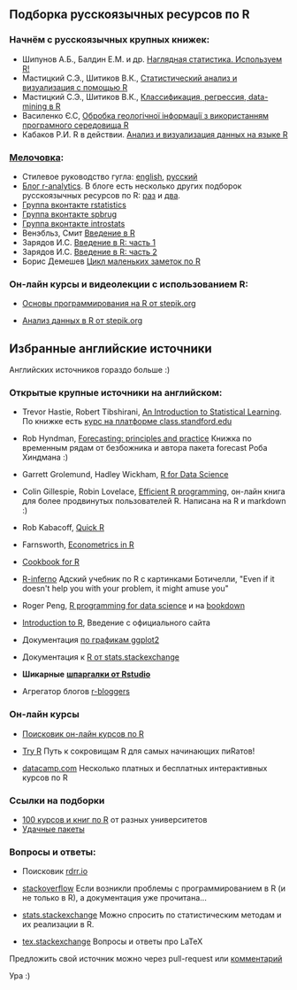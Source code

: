 ## Подборка русскоязычных ресурсов по R

### Начнём с русскоязычных крупных книжек:

* Шипунов А.Б., Балдин Е.М. и др. [Наглядная статистика. Используем
R!](http://ashipunov.info/shipunov/school/books/rbook.pdf)
* Мастицкий С.Э., Шитиков В.К., [Статистический анализ и визуализация с помощью R](http://www.ievbras.ru/ecostat/Kiril/R/Mastitsky%20and%20Shitikov%202014.pdf)
* Мастицкий С.Э., Шитиков В.К., [Классификация, регрессия, data-mining в R](https://ranalytics.github.io/data-mining/index.html)
* Василенко Є.С, [Обробка геологiчної iнформацiї з використанням програмного середовища R](https://www.dropbox.com/sh/gaxtktwbxyuu1ss/AAAb2XW0kquoxfLryf2aYeQZa?dl=0)
* Кабаков Р.И. R в действии. [Анализ и визуализация данных на языке R](http://dmkpress.com/catalog/computer/statistics/978-5-94074-912-7/)

### [Мелочовка](https://rus.stackexchange.com/questions/193):

* Стилевое руководство гугла:
[english](https://google.github.io/styleguide/Rguide.html),
[русский](https://9ccb6b88-a-cba0391b-s-sites.googlegroups.com/a/kiber-guu.ru/r-practice/links/R_style_from_Google.pdf)
* [Блог r-analytics](http://r-analytics.blogspot.ru).
В блоге есть несколько
других подборок русскоязычных ресурсов по R:
[раз](http://r-analytics.blogspot.ru/p/blog-page_20.html) и
[два](http://r-analytics.blogspot.ru/p/blog-page_80.html).
* [Группа вконтакте rstatistics](https://vk.com/rstatistics)
* [Группа вконтакте spbrug](https://vk.com/spbrug)
* [Группа вконтакте introstats](https://vk.com/introstats)
* Венэбльз, Смит [Введение в R](http://www.ievbras.ru/ecostat/Kiril/R/Biblio/R_rus/Venables%20%c2%e2%e5%e4%e5%ed%e8%e5%20%e2%20R.pdf)
* Зарядов И.С. [Введение в R: часть 1](http://www.ievbras.ru/ecostat/Kiril/R/Biblio/R_rus/%c7%e0%f0%ff%e4%ee%e2%20%f7%e0%f1%f2%fc_1.pdf)
* Зарядов И.С. [Введение в R: часть 2](http://www.ievbras.ru/ecostat/Kiril/R/Biblio/R_rus/%c7%e0%f0%ff%e4%ee%e2%20%f7%e0%f1%f2%fc_2.pdf)
* Борис Демешев [Цикл маленьких заметок по R](http://bdemeshev.github.io/r_cycle/)

### Он-лайн курсы и видеолекции с использованием R:

* [Основы программирования на R от stepik.org](https://stepik.org/course/%D0%9E%D1%81%D0%BD%D0%BE%D0%B2%D1%8B-%D0%BF%D1%80%D0%BE%D0%B3%D1%80%D0%B0%D0%BC%D0%BC%D0%B8%D1%80%D0%BE%D0%B2%D0%B0%D0%BD%D0%B8%D1%8F-%D0%BD%D0%B0-R-497/)

* [Анализ данных в R от stepik.org](https://stepik.org/course/%D0%90%D0%BD%D0%B0%D0%BB%D0%B8%D0%B7-%D0%B4%D0%B0%D0%BD%D0%BD%D1%8B%D1%85-%D0%B2-R-129/)





## Избранные английские источники

Английских источников гораздо больше :)

### Открытые крупные источники на английском:

* Trevor Hastie, Robert Tibshirani, [An Introduction to Statistical
Learning](http://www-bcf.usc.edu/~gareth/ISL/). По книжке есть [курс на
платформе
class.standford.edu](https://class.stanford.edu/courses/HumanitiesandScience/StatLearning/Winter2015/about)

* Rob Hyndman, [Forecasting: principles and
practice](https://otexts.org/fpp3/) Книжка по временным рядам от безбожника и автора пакета forecast Роба Хиндмана :)

* Garrett Grolemund, Hadley Wickham, [R for Data
Science](http://r4ds.had.co.nz/)

* Colin Gillespie, Robin Lovelace, [Efficient R
programming](https://bookdown.org/csgillespie/efficientR), он-лайн книга для
более продвинутых пользователей R. Написана на R и markdown :)

* Rob Kabacoff, [Quick R](http://www.statmethods.net/)

* Farnsworth, [Econometrics in
R](http://cran.r-project.org/doc/contrib/Farnsworth-EconometricsInR.pdf)

* [Cookbook for R](http://wiki.stdout.org/rcookbook/)

* [R-inferno](http://www.burns-stat.com/pages/Tutor/R_inferno.pdf) Адский
учебник по R с картинками Ботичелли, "Even if it doesn't help you with your problem, it might amuse you"


* Roger Peng, [R programming for data
science](https://leanpub.com/rprogramming/) и на
[bookdown](https://bookdown.org/rdpeng/rprogdatascience/)

* [Introduction to R](http://cran.r-project.org/doc/manuals/R-intro.pdf),
Введение с официального сайта

* Документация [по графикам ggplot2](http://docs.ggplot2.org/current/index.html)

* Документация к [R от
stats.stackexchange](http://stackoverflow.com/documentation/r/topics)

* **Шикарные** [**шпаргалки от
Rstudio**](https://www.rstudio.com/resources/cheatsheets/)

* Агрегатор блогов [r-bloggers](http://r-bloggers.com/)

### Он-лайн курсы

* [Поисковик он-лайн курсов по R](http://r-exercises.com/r-courses/)

* [Try R](http://tryr.codeschool.com/) Путь к сокровищам R для самых начинающих пиRатов!

* [datacamp.com](https://www.datacamp.com/) Несколько платных и бесплатных интерактивных курсов по R


### Ссылки на подборки

* [100 курсов и книг по
R](https://pairach.com/2012/02/26/r-tutorials-from-universities-around-the-world/) от разных университетов
* [Удачные пакеты](https://github.com/qinwf/awesome-R)


### Вопросы и ответы:

* Поисковик [rdrr.io](https://rdrr.io/)

* [stackoverflow](http://stackoverflow.com/) Если возникли проблемы с
программированием в R (и не только в R), а документация уже прочитана...

* [stats.stackexchange](http://stats.stackexchange.com/) Можно спросить по статистическим методам и их реализации в R.

* [tex.stackexchange](http://tex.stackexchange.com/) Вопросы и ответы про LaTeX


Предложить свой источник можно через pull-request или [комментарий](https://github.com/bdemeshev/r_links/issues)

Ура :)
